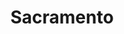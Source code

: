 ---
title: Sacramento
crosslinks:
- xkcd
- kings
- pics
- The_Donald
- CAStateWorkers
- IAmA
- motorcycles
- ToolTickets
- lfg
- modeltrains
- Anarchism
- OSHA
- UnexpectedHamilton
- Serendipity
- standupshots
- Bridges
- Flipping
- tequila
---